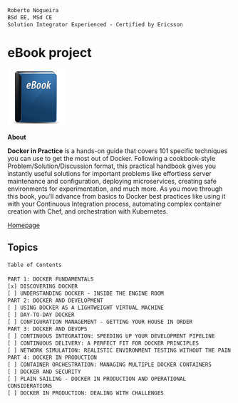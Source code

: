 ```
Roberto Nogueira  
BSd EE, MSd CE
Solution Integrator Experienced - Certified by Ericsson
```
# eBook project

![ebook image](images/ebook.png)

**About**

**Docker in Practice** is a hands-on guide that covers 101 specific techniques you can use to get the most out of Docker. Following a cookbook-style Problem/Solution/Discussion format, this practical handbook gives you instantly useful solutions for important problems like effortless server maintenance and configuration, deploying microservices, creating safe environments for experimentation, and much more. As you move through this book, you’ll advance from basics to Docker best practices like using it with your Continuous Integration process, automating complex container creation with Chef, and orchestration with Kubernetes.

[Homepage](https://www.manning.com/books/docker-in-practice)

## Topics
```
Table of Contents

PART 1: DOCKER FUNDAMENTALS
[x] DISCOVERING DOCKER
[ ] UNDERSTANDING DOCKER - INSIDE THE ENGINE ROOM
PART 2: DOCKER AND DEVELOPMENT
[ ] USING DOCKER AS A LIGHTWEIGHT VIRTUAL MACHINE
[ ] DAY-TO-DAY DOCKER
[ ] CONFIGURATION MANAGEMENT - GETTING YOUR HOUSE IN ORDER
PART 3: DOCKER AND DEVOPS
[ ] CONTINUOUS INTEGRATION: SPEEDING UP YOUR DEVELOPMENT PIPELINE
[ ] CONTINUOUS DELIVERY: A PERFECT FIT FOR DOCKER PRINCIPLES
[ ] NETWORK SIMULATION: REALISTIC ENVIRONMENT TESTING WITHOUT THE PAIN
PART 4: DOCKER IN PRODUCTION
[ ] CONTAINER ORCHESTRATION: MANAGING MULTIPLE DOCKER CONTAINERS
[ ] DOCKER AND SECURITY
[ ] PLAIN SAILING - DOCKER IN PRODUCTION AND OPERATIONAL CONSIDERATIONS
[ ] DOCKER IN PRODUCTION: DEALING WITH CHALLENGES
```

